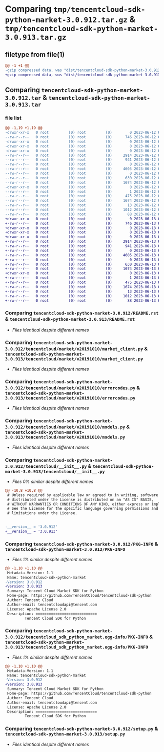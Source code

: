 # Comparing `tmp/tencentcloud-sdk-python-market-3.0.912.tar.gz` & `tmp/tencentcloud-sdk-python-market-3.0.913.tar.gz`

## filetype from file(1)

```diff
@@ -1 +1 @@
-gzip compressed data, was "dist/tencentcloud-sdk-python-market-3.0.912.tar", last modified: Mon Jun 12 03:07:18 2023, max compression
+gzip compressed data, was "dist/tencentcloud-sdk-python-market-3.0.913.tar", last modified: Tue Jun 13 02:14:45 2023, max compression
```

## Comparing `tencentcloud-sdk-python-market-3.0.912.tar` & `tencentcloud-sdk-python-market-3.0.913.tar`

### file list

```diff
@@ -1,19 +1,19 @@
-drwxr-xr-x   0 root         (0) root         (0)        0 2023-06-12 03:07:18.000000 tencentcloud-sdk-python-market-3.0.912/
--rw-r--r--   0 root         (0) root         (0)      746 2023-06-12 03:07:18.000000 tencentcloud-sdk-python-market-3.0.912/README.rst
-drwxr-xr-x   0 root         (0) root         (0)        0 2023-06-12 03:07:18.000000 tencentcloud-sdk-python-market-3.0.912/tencentcloud/
-drwxr-xr-x   0 root         (0) root         (0)        0 2023-06-12 03:07:18.000000 tencentcloud-sdk-python-market-3.0.912/tencentcloud/market/
-drwxr-xr-x   0 root         (0) root         (0)        0 2023-06-12 03:07:18.000000 tencentcloud-sdk-python-market-3.0.912/tencentcloud/market/v20191010/
--rw-r--r--   0 root         (0) root         (0)     2914 2023-06-12 03:07:18.000000 tencentcloud-sdk-python-market-3.0.912/tencentcloud/market/v20191010/market_client.py
--rw-r--r--   0 root         (0) root         (0)      941 2023-06-12 03:07:18.000000 tencentcloud-sdk-python-market-3.0.912/tencentcloud/market/v20191010/errorcodes.py
--rw-r--r--   0 root         (0) root         (0)        0 2023-06-12 03:07:18.000000 tencentcloud-sdk-python-market-3.0.912/tencentcloud/market/v20191010/__init__.py
--rw-r--r--   0 root         (0) root         (0)     4605 2023-06-12 03:07:18.000000 tencentcloud-sdk-python-market-3.0.912/tencentcloud/market/v20191010/models.py
--rw-r--r--   0 root         (0) root         (0)        0 2023-06-12 03:07:18.000000 tencentcloud-sdk-python-market-3.0.912/tencentcloud/market/__init__.py
--rw-r--r--   0 root         (0) root         (0)      630 2023-06-12 03:07:18.000000 tencentcloud-sdk-python-market-3.0.912/tencentcloud/__init__.py
--rw-r--r--   0 root         (0) root         (0)     1674 2023-06-12 03:07:18.000000 tencentcloud-sdk-python-market-3.0.912/PKG-INFO
-drwxr-xr-x   0 root         (0) root         (0)        0 2023-06-12 03:07:18.000000 tencentcloud-sdk-python-market-3.0.912/tencentcloud_sdk_python_market.egg-info/
--rw-r--r--   0 root         (0) root         (0)        1 2023-06-12 03:07:18.000000 tencentcloud-sdk-python-market-3.0.912/tencentcloud_sdk_python_market.egg-info/dependency_links.txt
--rw-r--r--   0 root         (0) root         (0)      475 2023-06-12 03:07:18.000000 tencentcloud-sdk-python-market-3.0.912/tencentcloud_sdk_python_market.egg-info/SOURCES.txt
--rw-r--r--   0 root         (0) root         (0)     1674 2023-06-12 03:07:18.000000 tencentcloud-sdk-python-market-3.0.912/tencentcloud_sdk_python_market.egg-info/PKG-INFO
--rw-r--r--   0 root         (0) root         (0)       13 2023-06-12 03:07:18.000000 tencentcloud-sdk-python-market-3.0.912/tencentcloud_sdk_python_market.egg-info/top_level.txt
--rw-r--r--   0 root         (0) root         (0)     1012 2023-06-12 03:07:18.000000 tencentcloud-sdk-python-market-3.0.912/setup.py
--rw-r--r--   0 root         (0) root         (0)       88 2023-06-12 03:07:18.000000 tencentcloud-sdk-python-market-3.0.912/setup.cfg
+drwxr-xr-x   0 root         (0) root         (0)        0 2023-06-13 02:14:45.000000 tencentcloud-sdk-python-market-3.0.913/
+-rw-r--r--   0 root         (0) root         (0)      746 2023-06-13 02:14:45.000000 tencentcloud-sdk-python-market-3.0.913/README.rst
+drwxr-xr-x   0 root         (0) root         (0)        0 2023-06-13 02:14:45.000000 tencentcloud-sdk-python-market-3.0.913/tencentcloud/
+drwxr-xr-x   0 root         (0) root         (0)        0 2023-06-13 02:14:45.000000 tencentcloud-sdk-python-market-3.0.913/tencentcloud/market/
+drwxr-xr-x   0 root         (0) root         (0)        0 2023-06-13 02:14:45.000000 tencentcloud-sdk-python-market-3.0.913/tencentcloud/market/v20191010/
+-rw-r--r--   0 root         (0) root         (0)     2914 2023-06-13 02:14:45.000000 tencentcloud-sdk-python-market-3.0.913/tencentcloud/market/v20191010/market_client.py
+-rw-r--r--   0 root         (0) root         (0)      941 2023-06-13 02:14:45.000000 tencentcloud-sdk-python-market-3.0.913/tencentcloud/market/v20191010/errorcodes.py
+-rw-r--r--   0 root         (0) root         (0)        0 2023-06-13 02:14:45.000000 tencentcloud-sdk-python-market-3.0.913/tencentcloud/market/v20191010/__init__.py
+-rw-r--r--   0 root         (0) root         (0)     4605 2023-06-13 02:14:45.000000 tencentcloud-sdk-python-market-3.0.913/tencentcloud/market/v20191010/models.py
+-rw-r--r--   0 root         (0) root         (0)        0 2023-06-13 02:14:45.000000 tencentcloud-sdk-python-market-3.0.913/tencentcloud/market/__init__.py
+-rw-r--r--   0 root         (0) root         (0)      630 2023-06-13 02:14:45.000000 tencentcloud-sdk-python-market-3.0.913/tencentcloud/__init__.py
+-rw-r--r--   0 root         (0) root         (0)     1674 2023-06-13 02:14:45.000000 tencentcloud-sdk-python-market-3.0.913/PKG-INFO
+drwxr-xr-x   0 root         (0) root         (0)        0 2023-06-13 02:14:45.000000 tencentcloud-sdk-python-market-3.0.913/tencentcloud_sdk_python_market.egg-info/
+-rw-r--r--   0 root         (0) root         (0)        1 2023-06-13 02:14:45.000000 tencentcloud-sdk-python-market-3.0.913/tencentcloud_sdk_python_market.egg-info/dependency_links.txt
+-rw-r--r--   0 root         (0) root         (0)      475 2023-06-13 02:14:45.000000 tencentcloud-sdk-python-market-3.0.913/tencentcloud_sdk_python_market.egg-info/SOURCES.txt
+-rw-r--r--   0 root         (0) root         (0)     1674 2023-06-13 02:14:45.000000 tencentcloud-sdk-python-market-3.0.913/tencentcloud_sdk_python_market.egg-info/PKG-INFO
+-rw-r--r--   0 root         (0) root         (0)       13 2023-06-13 02:14:45.000000 tencentcloud-sdk-python-market-3.0.913/tencentcloud_sdk_python_market.egg-info/top_level.txt
+-rw-r--r--   0 root         (0) root         (0)     1012 2023-06-13 02:14:45.000000 tencentcloud-sdk-python-market-3.0.913/setup.py
+-rw-r--r--   0 root         (0) root         (0)       88 2023-06-13 02:14:45.000000 tencentcloud-sdk-python-market-3.0.913/setup.cfg
```

### Comparing `tencentcloud-sdk-python-market-3.0.912/README.rst` & `tencentcloud-sdk-python-market-3.0.913/README.rst`

 * *Files identical despite different names*

### Comparing `tencentcloud-sdk-python-market-3.0.912/tencentcloud/market/v20191010/market_client.py` & `tencentcloud-sdk-python-market-3.0.913/tencentcloud/market/v20191010/market_client.py`

 * *Files identical despite different names*

### Comparing `tencentcloud-sdk-python-market-3.0.912/tencentcloud/market/v20191010/errorcodes.py` & `tencentcloud-sdk-python-market-3.0.913/tencentcloud/market/v20191010/errorcodes.py`

 * *Files identical despite different names*

### Comparing `tencentcloud-sdk-python-market-3.0.912/tencentcloud/market/v20191010/models.py` & `tencentcloud-sdk-python-market-3.0.913/tencentcloud/market/v20191010/models.py`

 * *Files identical despite different names*

### Comparing `tencentcloud-sdk-python-market-3.0.912/tencentcloud/__init__.py` & `tencentcloud-sdk-python-market-3.0.913/tencentcloud/__init__.py`

 * *Files 0% similar despite different names*

```diff
@@ -10,8 +10,8 @@
 # Unless required by applicable law or agreed to in writing, software
 # distributed under the License is distributed on an "AS IS" BASIS,
 # WITHOUT WARRANTIES OR CONDITIONS OF ANY KIND, either express or implied.
 # See the License for the specific language governing permissions and
 # limitations under the License.
 
 
-__version__ = '3.0.912'
+__version__ = '3.0.913'
```

### Comparing `tencentcloud-sdk-python-market-3.0.912/PKG-INFO` & `tencentcloud-sdk-python-market-3.0.913/PKG-INFO`

 * *Files 1% similar despite different names*

```diff
@@ -1,10 +1,10 @@
 Metadata-Version: 1.1
 Name: tencentcloud-sdk-python-market
-Version: 3.0.912
+Version: 3.0.913
 Summary: Tencent Cloud Market SDK for Python
 Home-page: https://github.com/TencentCloud/tencentcloud-sdk-python
 Author: Tencent Cloud
 Author-email: tencentcloudapi@tencent.com
 License: Apache License 2.0
 Description: ============================
         Tencent Cloud SDK for Python
```

### Comparing `tencentcloud-sdk-python-market-3.0.912/tencentcloud_sdk_python_market.egg-info/PKG-INFO` & `tencentcloud-sdk-python-market-3.0.913/tencentcloud_sdk_python_market.egg-info/PKG-INFO`

 * *Files 1% similar despite different names*

```diff
@@ -1,10 +1,10 @@
 Metadata-Version: 1.1
 Name: tencentcloud-sdk-python-market
-Version: 3.0.912
+Version: 3.0.913
 Summary: Tencent Cloud Market SDK for Python
 Home-page: https://github.com/TencentCloud/tencentcloud-sdk-python
 Author: Tencent Cloud
 Author-email: tencentcloudapi@tencent.com
 License: Apache License 2.0
 Description: ============================
         Tencent Cloud SDK for Python
```

### Comparing `tencentcloud-sdk-python-market-3.0.912/setup.py` & `tencentcloud-sdk-python-market-3.0.913/setup.py`

 * *Files identical despite different names*

